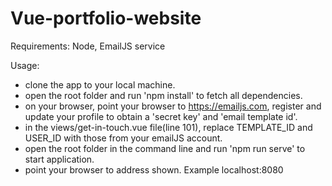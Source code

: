 # Vue-portfolio-website
Requirements: Node, EmailJS service

Usage:
* clone the app to your local machine.
* open the root folder and run 'npm install' to fetch all dependencies.
* on your browser, point your browser to https://emailjs.com, register and update your profile to obtain a 'secret key' and 'email template id'.
* in the views/get-in-touch.vue file(line 101), replace TEMPLATE_ID and USER_ID with those from your emailJS account.
* open the root folder in the command line and run 'npm run serve' to start application.
* point your browser to address shown. Example localhost:8080
